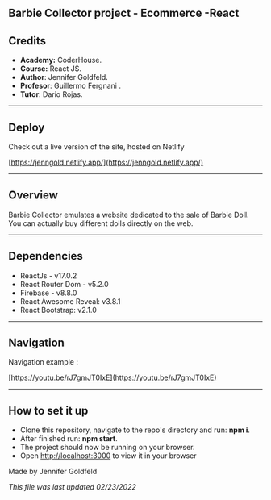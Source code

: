 ## Barbie Collector project - Ecommerce -React

## Credits

- **Academy:** CoderHouse.
- **Course:** React JS.
- **Author**: Jennifer Goldfeld.
- **Profesor**: Guillermo Fergnani .
- **Tutor**: Dario Rojas.

<hr/>

## Deploy

Check out a live version of the site, hosted on Netlify

 [https://jenngold.netlify.app/](https://jenngold.netlify.app/)

<hr/>

## Overview

Barbie Collector emulates a website dedicated to the sale of Barbie Doll. You can actually buy different dolls directly on the web.

<hr/>

## Dependencies

- ReactJs - v17.0.2
- React Router Dom - v5.2.0
- Firebase - v8.8.0
- React Awesome Reveal: v3.8.1
- React Bootstrap: v2.1.0

<hr/>

## Navigation

Navigation example :

[https://youtu.be/rJ7gmJT0IxE](https://youtu.be/rJ7gmJT0IxE)


<hr/>

## How to set it up

- Clone this repository, navigate to the repo's directory and run: **npm i**.
- After finished run: **npm start**.
- The project should now be running on your browser.
- Open [http://localhost:3000](http://localhost:3000) to view it in your browser


Made by Jennifer Goldfeld

*This file was last updated 02/23/2022* 


​
​

